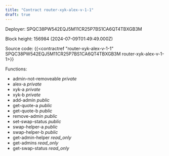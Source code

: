 ```yaml
---
title: "Contract router-xyk-alex-v-1-1"
draft: true
---
```

Deployer: SPQC38PW542EQJ5M11CR25P7BS1CA6QT4TBXGB3M


 



Block height: 156984 (2024-07-09T01:49:49.000Z)

Source code: {{<contractref "router-xyk-alex-v-1-1" SPQC38PW542EQJ5M11CR25P7BS1CA6QT4TBXGB3M router-xyk-alex-v-1-1>}}

Functions:

* admin-not-removeable _private_
* alex-a _private_
* xyk-a _private_
* xyk-b _private_
* add-admin _public_
* get-quote-a _public_
* get-quote-b _public_
* remove-admin _public_
* set-swap-status _public_
* swap-helper-a _public_
* swap-helper-b _public_
* get-admin-helper _read_only_
* get-admins _read_only_
* get-swap-status _read_only_
